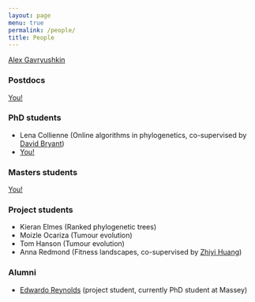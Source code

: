 ```yaml
---
layout: page
menu: true
permalink: /people/
title: People
---
```


[Alex Gavryushkin](/alex/)


### Postdocs

[You!](/opportunities/)


### PhD students

- Lena Collienne (Online algorithms in phylogenetics, co-supervised by [David Bryant](http://www.maths.otago.ac.nz/~dbryant/))
- [You!](/opportunities/)


### Masters students

[You!](/opportunities/)


### Project students

- Kieran Elmes (Ranked phylogenetic trees)
- Moizle Ocariza (Tumour evolution)
- Tom Hanson (Tumour evolution)
- Anna Redmond (Fitness landscapes, co-supervised by [Zhiyi Huang](https://www.otago.ac.nz/computer-science/people/otago675737.html))


### Alumni

-  [Edwardo Reynolds](https://nz.linkedin.com/in/edwardo-reynolds) (project student, currently PhD student at Massey)
